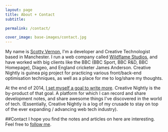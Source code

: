 ```yaml
---
layout: page
title: About + Contact
subtitle:

permalink: /contact/

cover_image: base-images/contact.jpg
---
```

<!--
*Creative Nightly is lovingly crafted in Manchester, England, and is the developer blog of <a href="http://twitter.com/KingScooty">Scotty Vernon</a>, a Creative Technologist and director of <a href="http://wildflame.co.uk">Wildflame Studios</a>.*


My name is <a target="\_blank" href="http://twitter.com/kingscooty">Scotty Vernon</a>, I'm a developer and creative technologist based in Manchester, England. I run a cutting edge UI prototyping company called <a target="\_blank" href="http://wildflame.co.uk">Wildflame Studios</a>, and have produced work for clients including *BBC Sport, BBC R&amp;D, Diageo, and England cricketer James Anderson*
-->

My name is <a target="\_blank" href="http://twitter.com/kingscooty">Scotty Vernon</a>, I'm a developer and Creative Technologist based in Manchester. I run a web company called <a target="\_blank" href="http://wildflame.co.uk">Wildflame Studios</a>, and have worked with big clients like the BBC (BBC Sport, BBC R&D, BBC Homepage), Diageo, and England cricketer James Anderson. Creative Nightly is guinea pig project for practicing various front/back-end optimisation techniques, as well as a place for me to log/share my thoughts.


At the end of 2014, [I set myself a goal to write more](/2014/12/Farewell-2014-hello-2015/). Creative Nightly is the by-product of that goal. A platform for which I can record and share development notes, and share awesome things I've discovered in the world of tech. (Essentially, Creative Nightly is a log of my crusade to stay on top of the ever expanding / advancing web tech industry).

##Contact
I hope you find the notes and articles on here are interesting. Feel free to <a target="_blank" href="http://twitter.com/kingscooty">follow me</a>.
